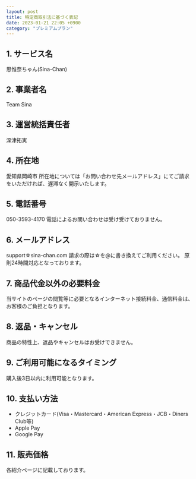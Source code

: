 ```yaml
---
layout: post
title: 特定商取引法に基づく表記
date: 2023-01-21 22:05 +0900
category: "プレミアムプラン"
---
```

## 1. サービス名
思惟奈ちゃん(Sina-Chan)
## 2. 事業者名
Team Sina
## 3. 運営統括責任者
深津拓実
## 4. 所在地
愛知県岡崎市
所在地については「お問い合わせ先メールアドレス」にてご請求をいただければ、遅滞なく開示いたします。
## 5. 電話番号
050-3593-4170
電話によるお問い合わせは受け受けておりません。
## 6. メールアドレス
support☆sina-chan.com
請求の際は☆を@に書き換えてご利用ください。
原則24時間対応となっております。
## 7. 商品代金以外の必要料金
当サイトのページの閲覧等に必要となるインターネット接続料金、通信料金は、お客様のご負担となります。
## 8. 返品・キャンセル
商品の特性上、返品やキャンセルはお受けできません。
## 9. ご利用可能になるタイミング
購入後3日以内に利用可能となります。
## 10. 支払い方法
- クレジットカード(Visa・Mastercard・American Express・JCB・Diners Club等)
- Apple Pay
- Google Pay

## 11. 販売価格
各紹介ページに記載しております。
